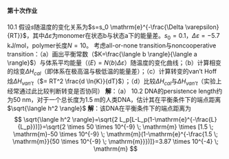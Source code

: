 #### 第十次作业 ####
10.1 假设$s$随温度的变化关系为$s=s_0 \mathrm{e}^{-\frac{\Delta \varepsilon}{RT}}$，其中$\Delta \varepsilon$为monomer在状态b与状态a下的能量差。$s_0=0.1$，$\Delta \varepsilon= -5.7 \; \mathrm{kJ/mol}$，polymer长度$N=10$。 考虑all-or-none transition与noncooperative transition：（a）画出平衡常数（$K=\frac{\langle b \rangle}{\langle a \rangle}$）与体系平均能量（$\langle E \rangle=N \langle b \rangle \Delta \varepsilon$）随温度的变化曲线；（b）计算相变的焓变$\Delta H_{cal}$（即体系在极高温与极低温的能量差）；（c）计算转变的van’t Hoff 焓$\Delta H_{van’t}$（$= RT^2 \frac{d \ln{K}}{dT}$）；（d）比较$\Delta H_{cal}$与$\Delta H_{van’t}$（实验上经常通过此比较判断转变是否协同）
**解**：（a）
10.2 DNA的persistence length约为$50 \; \mathrm{nm}$，对于一个总长度为$1.5 \; \mathrm{m}$的人类DNA，估计其在平衡条件下的端点距离$\sqrt{\langle h^2 \rangle}$
**解**：该DNA在平衡条件下的端点距离为
$$
\sqrt{\langle h^2 \rangle}=\sqrt{2 L_p[L-L_p(1-\mathrm{e}^{-\frac{L}{L_p}})]}=\sqrt{2 \times 50 \times 10^{-9} \; \mathrm{m} \times [1.5 \; \mathrm{m}-50 \times 10^{-9} \; \mathrm{m}(1-\mathrm{e}^{-\frac{1.5 \; \mathrm{m}}{50 \times 10^{-9} \; \mathrm{m}}})]}=3.87 \times 10^{-4} \; \mathrm{m}
$$